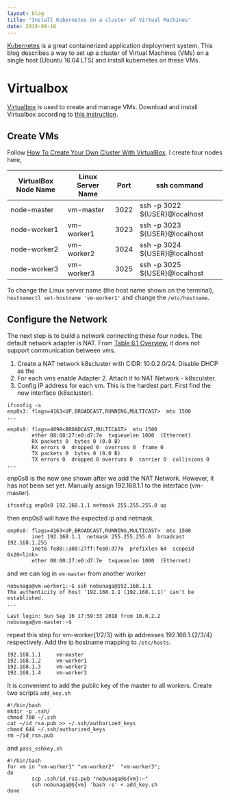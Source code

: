 ```yaml
---
layout: blog
title: "Install Kubernetes on a cluster of Virtual Machines"
date: 2018-09-16
---
```


[Kubernetes](https://kubernetes.io/) is a great containerized application deployment system. This blog describes a way to set up a cluster of Virtual Machines (VMs) on a single host (Ubuntu 16.04 LTS) and install kubernetes on these VMs. 

# Virtualbox
[Virtualbox](https://www.virtualbox.org/) is used to create and manage VMs. Download and install Virtualbox according to [this instruction](https://www.virtualbox.org/wiki/Linux_Downloads).

## Create VMs
Follow [How To Create Your Own Cluster With VirtualBox](http://goinbigdata.com/how-to-create-your-own-cluster-with-virtualbox/). I create four nodes here, 

| VirtualBox Node Name | Linux Server Name | Port | ssh command                   |
| -------------------- | ----------------- | ---- | ----------------------------- |
| node-master          | vm-master         | 3022 | ssh -p 3022 ${USER}@localhost |
| node-worker1         | vm-worker1        | 3023 | ssh -p 3023 ${USER}@localhost |
| node-worker2         | vm-worker2        | 3024 | ssh -p 3024 ${USER}@localhost |
| node-worker3         | vm-worker3        | 3025 | ssh -p 3025 ${USER}@localhost |

To change the Linux server name (the host name shown on the terminal), `hostnamectl set-hostname 'vm-worker1'` and change the `/etc/hostname`.


## Configure the Network
The next step is to build a network connecting these four nodes. The default network adapter is NAT. From [Table 6.1 Overview](https://www.virtualbox.org/manual/ch06.html), it does not support communication between vms.

1. Create a NAT network k8scluster with CIDR: 10.0.2.0/24. Disable DHCP as the 
1. For each vms enable Adapter 2. Attach it to NAT Network - k8sculster.
1. Config IP address for each vm. This is the hardest part. First find the new interface (k8scluster). 

```
ifconfig -a
enp0s3: flags=4163<UP,BROADCAST,RUNNING,MULTICAST>  mtu 1500
...

enp0s8: flags=4098<BROADCAST,MULTICAST>  mtu 1500
        ether 08:00:27:e0:d7:7e  txqueuelen 1000  (Ethernet)
        RX packets 0  bytes 0 (0.0 B)
        RX errors 0  dropped 0  overruns 0  frame 0
        TX packets 0  bytes 0 (0.0 B)
        TX errors 0  dropped 0 overruns 0  carrier 0  collisions 0
...
```

enp0s8 is the new one shown after we add the NAT Network. However, it has not been set yet. Manually assign 192.168.1.1 to the interface (vm-master).

```
ifconfig enp0s8 192.168.1.1 netmask 255.255.255.0 up
```

then enp0s8 will have the expected ip and netmask.
```
enp0s8: flags=4163<UP,BROADCAST,RUNNING,MULTICAST>  mtu 1500
        inet 192.168.1.1  netmask 255.255.255.0  broadcast 192.168.1.255
        inet6 fe80::a00:27ff:fee0:d77e  prefixlen 64  scopeid 0x20<link>
        ether 08:00:27:e0:d7:7e  txqueuelen 1000  (Ethernet)
```

and we can log in `vm-master` from another worker 
```
nobunaga@vm-worker1:~$ ssh nobunaga@192.168.1.1
The authenticity of host '192.168.1.1 (192.168.1.1)' can't be established.
...

Last login: Sun Sep 16 17:59:33 2018 from 10.0.2.2
nobunaga@vm-master:~$
```
repeat this step for vm-worker{1/2/3} with ip addresses 192.168.1.{2/3/4} respectively. Add the ip hostname mapping to `/etc/hosts`.

```
192.168.1.1     vm-master
192.168.1.2     vm-worker1
192.168.1.3     vm-worker2
192.168.1.4     vm-worker3
```
It is convenient to add the public key of the master to all workers. Create two scripts
`add_key.sh`
```
#!/bin/bash
mkdir -p .ssh/
chmod 700 ~/.ssh
cat ~/id_rsa.pub >> ~/.ssh/authorized_keys
chmod 644 ~/.ssh/authorized_keys
rm ~/id_rsa.pub
```
and `pass_sshkey.sh`
```
#!/bin/bash
for vm in "vm-worker1" "vm-worker2"  "vm-worker3";
do
        scp .ssh/id_rsa.pub "nobunaga@${vm}:~"
        ssh nobunaga@${vm} 'bash -s' < add_key.sh
done
```
